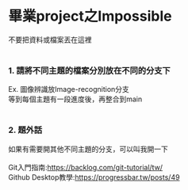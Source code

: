 # 畢業project之Impossible
不要把資料或檔案丟在這裡<br><br>
### 1. 請將不同主題的檔案分別放在不同的分支下 <br> 
  Ex. 圖像辨識放Image-recognition分支 <br>
  等到每個主題有一段進度後，再整合到main <br><br>

### 2. 題外話
如果有需要開其他不同主題的分支，可以叫我開一下 <br><br>
Git入門指南:https://backlog.com/git-tutorial/tw/<br>
Github Desktop教學:https://progressbar.tw/posts/49<br>
